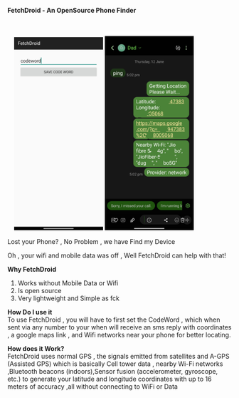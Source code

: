 **FetchDroid  -  An OpenSource Phone Finder**
#
<p align="center" style="margin-right:70px;">
  <img src="https://raw.githubusercontent.com/shad0wrider/FetchDroid/refs/heads/main/assets/homepage.png" width="200"/>
  <img src="https://raw.githubusercontent.com/shad0wrider/FetchDroid/refs/heads/main/assets/CleanFetchDroid.png" width="200"/>
</p>
Lost your Phone? , No Problem , we have Find my Device

Oh , your wifi and mobile data was off , Well FetchDroid can help with that!

**Why FetchDroid**
1. Works without Mobile Data or Wifi
2. Is open source
3. Very lightweight and Simple as fck

**How Do I use it**
<br>
To use FetchDroid , you will have to first set the CodeWord , 
which when sent via any number to your when
will receive an sms reply with coordinates , a google maps link , and Wifi networks near your phone for better locating.


**How does it Work?**
<br>
FetchDroid uses normal GPS , the signals emitted from satellites and
A-GPS (Assisted GPS) which is basically Cell tower data , nearby Wi-Fi networks ,Bluetooth beacons (indoors),Sensor fusion (accelerometer, gyroscope, etc.)
to generate your latitude and longitude coordinates with up to 16 meters of accuracy ,all without connecting to WiFi or Data 



